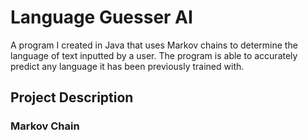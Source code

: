 # Language Guesser AI
A program I created in Java that uses Markov chains to determine the language of text inputted by a user. The program is able to accurately predict any language it has been previously trained with. 
## Project Description
### Markov Chain
